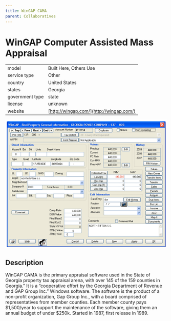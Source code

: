 ```yaml
---
title: WinGAP CAMA
parent: Collaboratives
---
```


# WinGAP Computer Assisted Mass Appraisal

|                   |                                          |
|:------------------|:-----------------------------------------|
| model             | Built Here, Others Use
| service type      | Other
| country           | United States
| states            | Georgia
| government type   | state
| license           | unknown
| website           | [http://wingap.com/](http://wingap.com/)

![WinGAP screenshot](images/wingap.png)

## Description
WinGAP CAMA is the primary appraisal software used in the State of Georgia property tax appraisal arena, with over 145 of the 159 counties in Georgia.” It is a “cooperative effort by the Georgia Department of Revenue and GAP Group Inc.” Windows software. The software is the product of a non-profit organization, Gap Group Inc., with a board comprised of representatives from member counties. Each member county pays $1,500/year to support the maintenance of the software, giving them an annual budget of under $250k. Started in 1987, first release in 1989.
